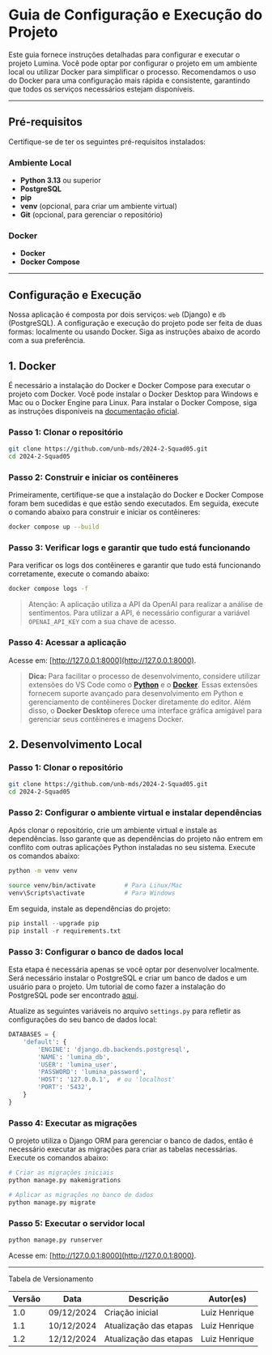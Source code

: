 # Guia de Configuração e Execução do Projeto

Este guia fornece instruções detalhadas para configurar e executar o projeto Lumina. Você pode optar por configurar o projeto em um ambiente local ou utilizar Docker para simplificar o processo. Recomendamos o uso do Docker para uma configuração mais rápida e consistente, garantindo que todos os serviços necessários estejam disponíveis.

---

## Pré-requisitos

Certifique-se de ter os seguintes pré-requisitos instalados:

### Ambiente Local

- **Python 3.13** ou superior
- **PostgreSQL**
- **pip**
- **venv** (opcional, para criar um ambiente virtual)
- **Git** (opcional, para gerenciar o repositório)

### Docker

- **Docker**
- **Docker Compose**

---

## Configuração e Execução

Nossa aplicação é composta por dois serviços: `web` (Django) e `db` (PostgreSQL). A configuração e execução do projeto pode ser feita de duas formas: localmente ou usando Docker. Siga as instruções abaixo de acordo com a sua preferência.

## 1. Docker

É necessário a instalação do Docker e Docker Compose para executar o projeto com Docker. Você pode instalar o Docker Desktop para Windows e Mac ou o Docker Engine para Linux. Para instalar o Docker Compose, siga as instruções disponíveis na [documentação oficial](https://docs.docker.com/compose/install/).

### Passo 1: Clonar o repositório

```bash
git clone https://github.com/unb-mds/2024-2-Squad05.git
cd 2024-2-Squad05
```

### Passo 2: Construir e iniciar os contêineres

Primeiramente, certifique-se que a instalação do Docker e Docker Compose foram bem sucedidas e que estão sendo executados. Em seguida, execute o comando abaixo para construir e iniciar os contêineres:

```bash
docker compose up --build
```

### Passo 3: Verificar logs e garantir que tudo está funcionando

Para verificar os logs dos contêineres e garantir que tudo está funcionando corretamente, execute o comando abaixo:

```bash
docker compose logs -f
```

> Atenção: A aplicação utiliza a API da OpenAI para realizar a análise de sentimentos. Para utilizar a API, é necessário configurar a variável `OPENAI_API_KEY` com a sua chave de acesso.

### Passo 4: Acessar a aplicação

Acesse em: [http://127.0.0.1:8000](http://127.0.0.1:8000).

> **Dica:** Para facilitar o processo de desenvolvimento, considere utilizar extensões do VS Code como o [**Python**](https://marketplace.visualstudio.com/items?itemName=ms-python.python) e o [**Docker**](https://marketplace.visualstudio.com/items?itemName=ms-azuretools.vscode-docker). Essas extensões fornecem suporte avançado para desenvolvimento em Python e gerenciamento de contêineres Docker diretamente do editor. Além disso, o **Docker Desktop** oferece uma interface gráfica amigável para gerenciar seus contêineres e imagens Docker.

## 2. Desenvolvimento Local

### Passo 1: Clonar o repositório

```bash
git clone https://github.com/unb-mds/2024-2-Squad05.git
cd 2024-2-Squad05
```

### Passo 2: Configurar o ambiente virtual e instalar dependências

Após clonar o repositório, crie um ambiente virtual e instale as dependências. Isso garante que as dependências do projeto não entrem em conflito com outras aplicações Python instaladas no seu sistema. Execute os comandos abaixo:

```bash
python -m venv venv

source venv/bin/activate        # Para Linux/Mac
venv\Scripts\activate           # Para Windows
```

Em seguida, instale as dependências do projeto:

```python
pip install --upgrade pip
pip install -r requirements.txt
```

### Passo 3: Configurar o banco de dados local

Esta etapa é necessária apenas se você optar por desenvolver localmente. Será necessário instalar o PostgreSQL e criar um banco de dados e um usuário para o projeto. Um tutorial de como fazer a instalação do PostgreSQL pode ser encontrado [aqui](https://www.postgresql.org/download/).

Atualize as seguintes variáveis no arquivo `settings.py` para refletir as configurações do seu banco de dados local:

```python
DATABASES = {
    'default': {
        'ENGINE': 'django.db.backends.postgresql',
        'NAME': 'lumina_db',
        'USER': 'lumina_user',
        'PASSWORD': 'lumina_password',
        'HOST': '127.0.0.1',  # ou 'localhost'
        'PORT': '5432',
    }
}
```

### Passo 4: Executar as migrações

O projeto utiliza o Django ORM para gerenciar o banco de dados, então é necessário executar as migrações para criar as tabelas necessárias. Execute os comandos abaixo:

```bash
# Criar as migrações iniciais
python manage.py makemigrations

# Aplicar as migrações no banco de dados
python manage.py migrate
```

### Passo 5: Executar o servidor local

```bash
python manage.py runserver
```

Acesse em: [http://127.0.0.1:8000](http://127.0.0.1:8000).

---

Tabela de Versionamento

| Versão | Data       | Descrição              | Autor(es)     |
| ------ | ---------- | ---------------------- | ------------- |
| 1.0    | 09/12/2024 | Criação inicial        | Luiz Henrique |
| 1.1    | 10/12/2024 | Atualização das etapas | Luiz Henrique |
| 1.2    | 12/12/2024 | Atualização das etapas | Luiz Henrique |
